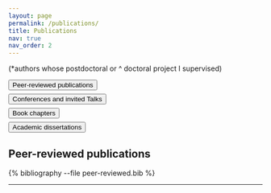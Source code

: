 ```yaml
---
layout: page
permalink: /publications/
title: Publications
nav: true
nav_order: 2
---
```


<style>
.category-menu {
  display: flex;
  flex-direction: column; /* empile verticalement */
  align-items: flex-start; /* alignement à gauche */
  gap: 0.5em; /* espace entre les boutons */
}
</style>

(\*authors whose postdoctoral or ^ doctoral project I supervised)

<div id="menu-categories" class="category-menu">
  <button data-cat="peer-reviewed">Peer-reviewed publications</button>
  <button data-cat="conference">Conferences and invited Talks</button>
  <button data-cat="book-chapters">Book chapters</button>
  <button data-cat="dissertations">Academic dissertations</button>
</div>

<div class="publications" id="peer-reviewed">
  <h2>Peer-reviewed publications</h2>
  {% bibliography --file peer-reviewed.bib %}
</div>

<div class="publications" id="conference" style="display:none;">
  <h2>Conferences and invited Talks</h2>
  {% bibliography --file conference.bib %}
</div>

<div class="publications" id="book-chapters" style="display:none;">
  <h2>Book chapters</h2>
  {% bibliography --file book-chapters.bib %}
</div>

<div class="publications" id="dissertations" style="display:none;">
  <h2>Academic dissertations</h2>
  {% bibliography --file dissertations.bib %}
</div>

---

<script>
document.addEventListener('DOMContentLoaded', () => {
  const menu = document.getElementById('menu-categories');
  const sections = document.querySelectorAll('.publications');

  menu.querySelectorAll('button').forEach(button => {
    button.addEventListener('click', (e) => {
      const cat = button.getAttribute('data-cat');

      sections.forEach(section => {
        section.style.display = (section.id === cat) ? 'block' : 'none';
      });
    });
  });
});
</script>
